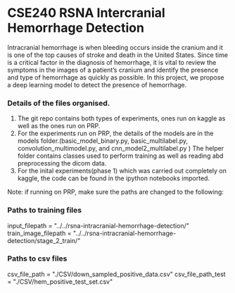 # CSE240 RSNA Intercranial Hemorrhage Detection
Intracranial hemorrhage is when bleeding occurs inside the cranium and it is one of the top causes of stroke and death in the United States. Since time is a critical factor in the diagnosis of hemorrhage, it is vital to review the symptoms in the images of a patient’s cranium and identify the presence and type of hemorrhage as quickly as possible. In this project, we propose a deep learning model to detect the presence of hemorrhage. 

### Details of the files organised. 
1. The git repo contains both types of experiments, ones run on kaggle as well as the ones run on PRP. 
2. For the experiments run on PRP, the details of the models are in the models folder.(basic_model_binary.py, basic_multilabel.py, convolution_multimodel.py, and cnn_model2_multilabel.py ) The helper folder contains classes used to perform training as well as reading abd preprocessing the dicom data. 
3. For the inital experiments(phase 1) which was carried out completely on kaggle, the code can be found in the ipython notebooks imported. 


Note: if running on PRP, make sure the paths are changed to the following:

### Paths to training files        
input_filepath = "../../rsna-intracranial-hemorrhage-detection/"
train_image_filepath = "../../rsna-intracranial-hemorrhage-detection/stage_2_train/"

### Paths to csv files
csv_file_path = "./CSV/down_sampled_positive_data.csv"
csv_file_path_test = "./CSV/hem_positive_test_set.csv"
